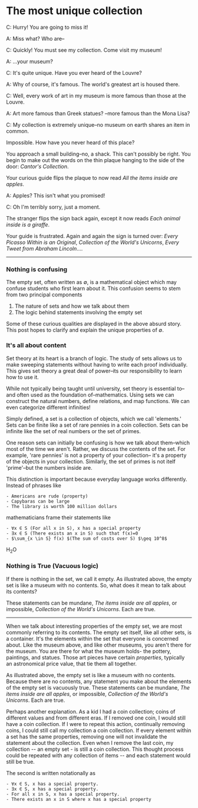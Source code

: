 <script src="https://polyfill.io/v3/polyfill.min.js?features=es6"></script>
<script id="MathJax-script" async src="https://cdn.jsdelivr.net/npm/mathjax@3/es5/tex-mml-chtml.js"></script>

# The most unique collection

C: Hurry! You are going to miss it!

A: Miss what? Who are–

C: Quickly! You must see my collection. Come visit my museum!

A: ...your museum?

C: It's quite unique. Have you ever heard of the Louvre?

A: Why of course, it's famous. The world's greatest art is housed there.

C: Well, every work of art in my museum is more famous than those at the Louvre.

A: Art more famous than Greek statues? –more famous than the Mona Lisa?

C: My collection is extremely unique–no museum on earth shares an item in common.

Impossible. How have you never heard of this place?

You approach a small building–no, a shack.
This can't possibly be right.
You begin to make out the words on the thin plaque hanging to the side of the door:
*Cantor's Collection*.

Your curious guide flips the plaque to now read *All the items inside are apples*.

A: Apples? This isn't what you promised!

C: Oh I'm terribly sorry, just a moment.

The stranger flips the sign back again,
except it now reads *Each animal inside is a giraffe*.

Your guide is frustrated. Again and again the sign is turned over:
*Every Picasso Within is an Original*, *Collection of the World's Unicorns*, *Every Tweet from Abraham Lincoln*....

------
### Nothing is confusing

The empty set, often written as ∅, is a mathematical object which may confuse students who first learn about it.
This confusion seems to stem from two principal components
1. The nature of sets and how we talk about them
1. The logic behind statements involving the empty set

Some of these curious qualities are displayed in the above absurd story. 
This post hopes to clarify and explain the unique properties of ∅.

### It's all about content

Set theory at its heart is a branch of logic.
The study of sets allows us to make sweeping statements without having to write each proof individually.
This gives set theory a great deal of power–its our responsibility to learn how to use it.

While not typically being taught until university,
set theory is essential to–and often used as the foundation of–mathematics.
Using sets we can construct the natural numbers,
define relations, and map functions.
We can even categorize different infinities!

Simply defined, a set is a collection of objects,
which we call 'elements.'
Sets can be finite like a set of rare pennies in a coin collection.
Sets can be infinite like the set of real numbers or the set of primes. 

One reason sets can initially be confusing is how we talk about them–which most of the time we aren't.
Rather, we discuss the contents of the set.
For example, 'rare pennies' is not a property of your collection–
it's a property of the objects in your collection.
Similarly, the set of primes is not itelf 'prime'–but the numbers inside are.

This distinction is important because everyday language works differently.
Instead of phrases like

    - Americans are rude (property)
    - Capybaras can be large
    - The library is worth 100 million dollars

mathematicians frame their statements like

    - ∀x ∈ S (For all x in S), x has a special property 
    - ∃x ∈ S (There exists an x in S) such that f(x)=0
    - $\sum_{x \in S} f(x) $(The sum of costs over S) $\geq 10^8$  

H<sub>2</sub>O









### Nothing is True (Vacuous logic)
If there is nothing in the set, we call it empty.
As illustrated above, the empty set is like a museum with no contents.
So, what does it mean to talk about its contents?

These statements can be mundane,
*The items inside are all apples*,
or impossible, *Collection of the World's Unicorns*.
Each are true.


-----

When we talk about interesting properties of the empty set,
we are most commonly referring to its contents.
The empty set itself, like all other sets, is a container.
It's the elements within the set that everyone is concerned about.
Like the museum above, and like other museums,
you aren't there for the museum.
You are there for what the museum holds-
the pottery, paintings, and statues.
Those art pieces have certain *properties*,
typically an astronomical price value,
that tie them all together.

As illustrated above, the empty set is like a museum with no contents.
Because there are no contents,
any statement you make about the elements of the empty set is vacuously true.
These statements can be mundane,
*The items inside are all apples*,
or impossible, *Collection of the World's Unicorns*.
Each are true.

Perhaps another explanation.
As a kid I had a coin collection;
coins of different values and from different eras.
If I removed one coin,
I would still have a coin collection.
If I were to repeat this action,
continually removing coins,
I could still call my collection a coin collection.
If every element within a set has the same properties,
removing one will not invalidate the statement about the collection.
Even when I remove the last coin,
my collection -- an empty set - is still a coin collection.
This thought process could be repeated with any collection of items
-- and each statement would still be true.


The second is written notationally as

    - ∀x ∈ S, x has a special property.
    - ∃x ∈ S, x has a special property.
    - For all x in S, x has a special property.
    - There exists an x in S where x has a special property
